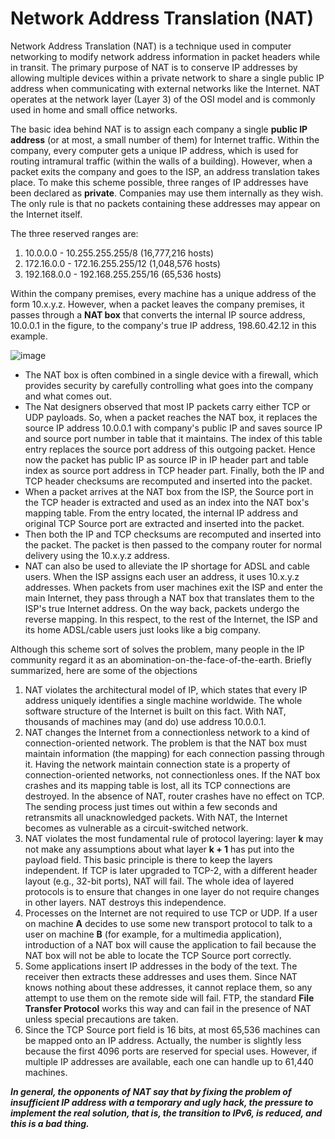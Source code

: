 # Network Address Translation (NAT)
Network Address Translation (NAT) is a technique used in computer networking to modify network address information in packet headers while in transit. The primary purpose of NAT is to conserve IP addresses by allowing multiple devices within a private network to share a single public IP address when communicating with external networks like the Internet. NAT operates at the network layer (Layer 3) of the OSI model and is commonly used in home and small office networks.

The basic idea behind NAT is to assign each company a single **public IP address** (or at most, a small number of them) for Internet traffic. Within the company, every computer gets a unique IP address, which is used for routing intramural traffic (within the walls of a building). However, when a packet exits the company and goes to the ISP, an address translation takes place. To make this scheme possible, three ranges of IP addresses have been declared as **private**. Companies may use them internally as they wish. The only rule is that no packets containing these addresses may appear on the Internet itself.

The three reserved ranges are:
1. 10.0.0.0 - 10.255.255.255/8 (16,777,216 hosts)
2. 172.16.0.0 - 172.16.255.255/12 (1,048,576 hosts)
3. 192.168.0.0 - 192.168.255.255/16 (65,536 hosts)

Within the company premises, every machine has a unique address of the form 10.x.y.z. However, when a packet leaves the company premises, it passes through a **NAT box** that converts the internal IP source address, 10.0.0.1 in the figure, to the company's true IP address, 198.60.42.12 in this example.

  ![image](https://github.com/anubhav7747/Notes/assets/77168708/974bcc95-8000-4d93-9af6-dd782b805f76)

- The NAT box is often combined in a single device with a firewall, which provides security by carefully controlling what goes into the company and what comes out.
- The Nat designers observed that most IP packets carry either TCP or UDP payloads. So, when a packet reaches the NAT box, it replaces the source IP address 10.0.0.1 with company's public IP and saves source IP and source port number in table that it  maintains. The index of this table entry replaces the source port address of this outgoing packet. Hence now the packet has public IP as source IP in IP header part and table index as source port address in TCP header part. Finally, both the IP and TCP header checksums are recomputed and inserted into the packet.
- When a packet arrives at the NAT box from the ISP, the Source port in the TCP header is extracted and used as an index into the NAT box's mapping table. From the entry located, the internal IP address and original TCP Source port are extracted and inserted into the packet.
- Then both the IP and TCP checksums are recomputed and inserted into the packet. The packet is then passed to the company router for normal delivery using the 10.x.y.z address.
- NAT can also be used to alleviate the IP shortage for ADSL and cable users. When the ISP assigns each user an address, it uses 10.x.y.z addresses. When packets from user machines exit the ISP and enter the main Internet, they pass through a NAT box that translates them to the ISP's true Internet address. On the way back, packets undergo the reverse mapping. In this respect, to the rest of the Internet, the ISP and its home ADSL/cable users just looks like a big company.

Although this scheme sort of solves the problem, many people in the IP community regard it as an abomination-on-the-face-of-the-earth. Briefly summarized, here are some of the objections
1. NAT violates the architectural model of IP, which states that every IP address uniquely identifies a single machine worldwide. The whole software structure of the Internet is built on this fact. With NAT, thousands of machines may (and do) use address 10.0.0.1.
2. NAT changes the Internet from a connectionless network to a kind of connection-oriented network. The problem is that the NAT box must maintain information (the mapping) for each connection passing through it. Having the network maintain connection state is a property of connection-oriented networks, not connectionless ones. If the NAT box crashes and its mapping table is lost, all its TCP connections are destroyed. In the absence of NAT, router crashes have no effect on TCP. The sending process just times out within a few seconds and retransmits all unacknowledged packets. With NAT, the Internet becomes as vulnerable as a circuit-switched network.
3. NAT violates the most fundamental rule of protocol layering: layer **k** may not make any assumptions about what layer **k + 1** has put into the payload field. This basic principle is there to keep the layers independent. If TCP is later upgraded to TCP-2, with a different header layout (e.g., 32-bit ports), NAT will fail. The whole idea of layered protocols is to ensure that changes in one layer do not require changes in other layers. NAT destroys this independence.
4. Processes on the Internet are not required to use TCP or UDP. If a user on machine **A** decides to use some new transport protocol to talk to a user on machine **B** (for example, for a multimedia application), introduction of a NAT box will cause the application to fail because the NAT box will not be able to locate the TCP Source port correctly.
5. Some applications insert IP addresses in the body of the text. The receiver then extracts these addresses and uses them. Since NAT knows nothing about these addresses, it cannot replace them, so any attempt to use them on the remote side will fail. FTP, the standard **File Transfer Protocol** works this way and can fail in the presence of NAT unless special precautions are taken.
6. Since the TCP Source port field is 16 bits, at most 65,536 machines can be mapped onto an IP address. Actually, the number is slightly less because the first 4096 ports are reserved for special uses. However, if multiple IP addresses are available, each one can handle up to 61,440 machines.

**_In general, the opponents of NAT say that by fixing the problem of insufficient IP address with a temporary and ugly hack, the pressure to implement the real solution, that is, the transition to IPv6, is reduced, and this is a bad thing._**
